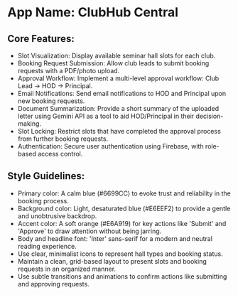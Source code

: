 # **App Name**: ClubHub Central

## Core Features:

- Slot Visualization: Display available seminar hall slots for each club.
- Booking Request Submission: Allow club leads to submit booking requests with a PDF/photo upload.
- Approval Workflow: Implement a multi-level approval workflow: Club Lead -> HOD -> Principal.
- Email Notifications: Send email notifications to HOD and Principal upon new booking requests.
- Document Summarization: Provide a short summary of the uploaded letter using Gemini API as a tool to aid HOD/Principal in their decision-making.
- Slot Locking: Restrict slots that have completed the approval process from further booking requests.
- Authentication: Secure user authentication using Firebase, with role-based access control.

## Style Guidelines:

- Primary color: A calm blue (#6699CC) to evoke trust and reliability in the booking process.
- Background color: Light, desaturated blue (#E6EEF2) to provide a gentle and unobtrusive backdrop.
- Accent color: A soft orange (#E6A919) for key actions like 'Submit' and 'Approve' to draw attention without being jarring.
- Body and headline font: 'Inter' sans-serif for a modern and neutral reading experience.
- Use clear, minimalist icons to represent hall types and booking status.
- Maintain a clean, grid-based layout to present slots and booking requests in an organized manner.
- Use subtle transitions and animations to confirm actions like submitting and approving requests.